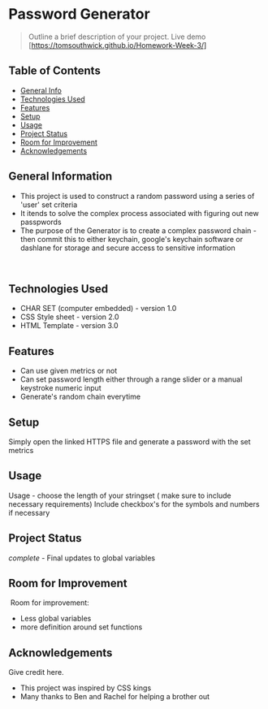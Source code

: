 # Password Generator
> Outline a brief description of your project.
> Live demo [https://tomsouthwick.github.io/Homework-Week-3/]
​
## Table of Contents
* [General Info](#general-information)
* [Technologies Used](#technologies-used)
* [Features](#features)
* [Setup](#setup)
* [Usage](#usage)
* [Project Status](#project-status)
* [Room for Improvement](#room-for-improvement)
* [Acknowledgements](#acknowledgements)
​
## General Information
- This project is used to construct a random password using a series of 'user' set criteria
- It itends to solve the complex process associated with figuring out new passpwords
- The purpose of the Generator is to create a complex password chain - then commit this to either keychain, google's keychain software or dashlane for storage and secure access to sensitive information

​
​
## Technologies Used
- CHAR SET (computer embedded) - version 1.0
- CSS Style sheet - version 2.0
- HTML Template - version 3.0
​
​
## Features
- Can use given metrics or not
- Can set password length either through a range slider or a manual keystroke  numeric input
- Generate's random chain everytime
​
​
## Setup
Simply open the linked HTTPS file and generate a password with the set metrics
​
​
## Usage
Usage - choose the length of your stringset ( make sure to include necessary requirements)
Include checkbox's for the symbols and numbers if necessary​
​
## Project Status
_complete_ - Final updates to global variables
​
​
## Room for Improvement
​
Room for improvement:
- Less global variables
- more definition around set functions
​
​
​
## Acknowledgements
Give credit here.
- This project was inspired by CSS kings
- Many thanks to Ben and Rachel for helping a brother out
​
##


